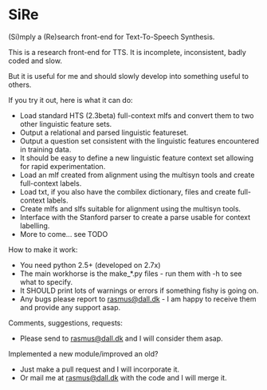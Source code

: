 # SiRe
(Si)mply a (Re)search front-end for Text-To-Speech Synthesis.

This is a research front-end for TTS. It is incomplete, inconsistent, badly coded and slow.

But it is useful for me and should slowly develop into something useful to others.

If you try it out, here is what it can do:

- Load standard HTS (2.3beta) full-context mlfs and convert them to two other linguistic feature sets.
- Output a relational and parsed linguistic featureset.
- Output a question set consistent with the linguistic features encountered in training data.
- It should be easy to define a new linguistic feature context set allowing for rapid experimentation.
- Load an mlf created from alignment using the multisyn tools and create full-context labels.
- Load txt, if you also have the combilex dictionary, files and create full-context labels.
- Create mlfs and slfs suitable for alignment using the multisyn tools.
- Interface with the Stanford parser to create a parse usable for context labelling.
- More to come... see TODO

How to make it work:
- You need python 2.5+ (developed on 2.7x)
- The main workhorse is the make_*.py files - run them with -h to see what to specify.
- It SHOULD print lots of warnings or errors if something fishy is going on.
- Any bugs please report to rasmus@dall.dk - I am happy to receive them and provide any support asap.

Comments, suggestions, requests:
- Please send to rasmus@dall.dk and I will consider them asap.

Implemented a new module/improved an old?
- Just make a pull request and I will incorporate it.
- Or mail me at rasmus@dall.dk with the code and I will merge it.
